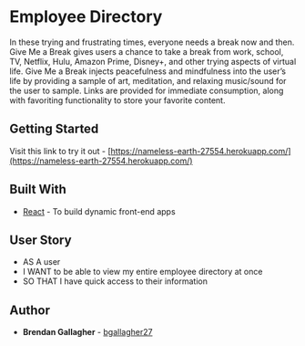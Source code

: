 # Employee Directory
In these trying and frustrating times, everyone needs a break now and then. Give Me a Break gives users a chance to take a break from work, school, TV, Netflix, Hulu, Amazon Prime, Disney+, and other trying aspects of virtual life. Give Me a Break injects peacefulness and mindfulness into the user’s life by providing a sample of art, meditation, and relaxing music/sound for the user to sample. Links are provided for immediate consumption, along with favoriting functionality to store your favorite content.

## Getting Started
Visit this link to try it out - [https://nameless-earth-27554.herokuapp.com/](https://nameless-earth-27554.herokuapp.com/)

## Built With
* [React](https://reactjs.org/) - To build dynamic front-end apps


## User Story
* AS A user
* I WANT to be able to view my entire employee directory at once
* SO THAT I have quick access to their information

## Author
* **Brendan Gallagher** - [bgallagher27](https://github.com/bgallagher27)